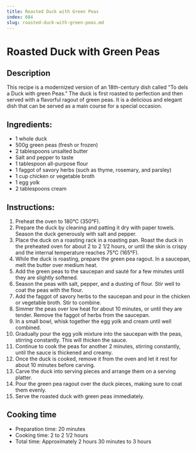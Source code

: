 ```yaml
---
title: Roasted Duck with Green Peas
index: 684
slug: roasted-duck-with-green-peas.md
---
```


# Roasted Duck with Green Peas

## Description
This recipe is a modernized version of an 18th-century dish called "To dels a Duck with green Peas." The duck is first roasted to perfection and then served with a flavorful ragout of green peas. It is a delicious and elegant dish that can be served as a main course for a special occasion.

## Ingredients:
- 1 whole duck
- 500g green peas (fresh or frozen)
- 2 tablespoons unsalted butter
- Salt and pepper to taste
- 1 tablespoon all-purpose flour
- 1 faggot of savory herbs (such as thyme, rosemary, and parsley)
- 1 cup chicken or vegetable broth
- 1 egg yolk
- 2 tablespoons cream

## Instructions:
1. Preheat the oven to 180°C (350°F).
2. Prepare the duck by cleaning and patting it dry with paper towels. Season the duck generously with salt and pepper.
3. Place the duck on a roasting rack in a roasting pan. Roast the duck in the preheated oven for about 2 to 2 1/2 hours, or until the skin is crispy and the internal temperature reaches 75°C (165°F).
4. While the duck is roasting, prepare the green pea ragout. In a saucepan, melt the butter over medium heat.
5. Add the green peas to the saucepan and sauté for a few minutes until they are slightly softened.
6. Season the peas with salt, pepper, and a dusting of flour. Stir well to coat the peas with the flour.
7. Add the faggot of savory herbs to the saucepan and pour in the chicken or vegetable broth. Stir to combine.
8. Simmer the peas over low heat for about 10 minutes, or until they are tender. Remove the faggot of herbs from the saucepan.
9. In a small bowl, whisk together the egg yolk and cream until well combined.
10. Gradually pour the egg yolk mixture into the saucepan with the peas, stirring constantly. This will thicken the sauce.
11. Continue to cook the peas for another 2 minutes, stirring constantly, until the sauce is thickened and creamy.
12. Once the duck is cooked, remove it from the oven and let it rest for about 10 minutes before carving.
13. Carve the duck into serving pieces and arrange them on a serving platter.
14. Pour the green pea ragout over the duck pieces, making sure to coat them evenly.
15. Serve the roasted duck with green peas immediately.

## Cooking time
- Preparation time: 20 minutes
- Cooking time: 2 to 2 1/2 hours
- Total time: Approximately 2 hours 30 minutes to 3 hours